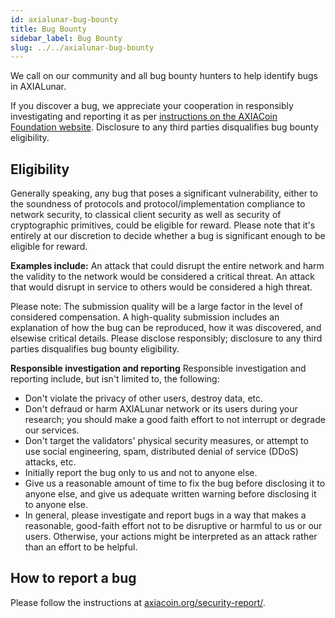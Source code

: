 ```yaml
---
id: axialunar-bug-bounty
title: Bug Bounty
sidebar_label: Bug Bounty
slug: ../../axialunar-bug-bounty
---
```


We call on our community and all bug bounty hunters to help identify bugs in AXIALunar.

If you discover a bug, we appreciate your cooperation in responsibly investigating and reporting it
as per [instructions on the AXIACoin Foundation website](https://axiacoin.org/security-report/).
Disclosure to any third parties disqualifies bug bounty eligibility.

## Eligibility

Generally speaking, any bug that poses a significant vulnerability, either to the soundness of
protocols and protocol/implementation compliance to network security, to classical client security
as well as security of cryptographic primitives, could be eligible for reward. Please note that it's
entirely at our discretion to decide whether a bug is significant enough to be eligible for reward.

**Examples include:** An attack that could disrupt the entire network and harm the validity to the
network would be considered a critical threat. An attack that would disrupt in service to others
would be considered a high threat.

Please note: The submission quality will be a large factor in the level of considered compensation.
A high-quality submission includes an explanation of how the bug can be reproduced, how it was
discovered, and elsewise critical details. Please disclose responsibly; disclosure to any third
parties disqualifies bug bounty eligibility.

**Responsible investigation and reporting** Responsible investigation and reporting include, but
isn't limited to, the following:

- Don't violate the privacy of other users, destroy data, etc.
- Don't defraud or harm AXIALunar network or its users during your research; you should make a good
  faith effort to not interrupt or degrade our services.
- Don't target the validators' physical security measures, or attempt to use social engineering,
  spam, distributed denial of service (DDoS) attacks, etc.
- Initially report the bug only to us and not to anyone else.
- Give us a reasonable amount of time to fix the bug before disclosing it to anyone else, and give
  us adequate written warning before disclosing it to anyone else.
- In general, please investigate and report bugs in a way that makes a reasonable, good-faith effort
  not to be disruptive or harmful to us or our users. Otherwise, your actions might be interpreted
  as an attack rather than an effort to be helpful.

## How to report a bug

Please follow the instructions at
[axiacoin.org/security-report/](https://axiacoin.org/security-report/).
